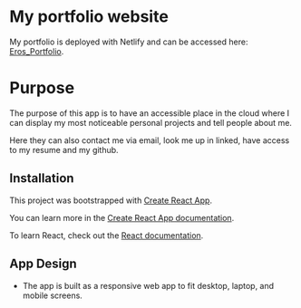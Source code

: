 # My portfolio website

My portfolio is deployed with Netlify and can be accessed here: [Eros_Portfolio]().


# Purpose

The purpose of this app is to have an  accessible place in the cloud where I can display my most noticeable personal projects and tell people about me. 

Here they can also contact me via email, look me up in linked, have access to my resume and my github. 

## Installation

This project was bootstrapped with [Create React App](https://github.com/facebook/create-react-app).

You can learn more in the [Create React App documentation](https://facebook.github.io/create-react-app/docs/getting-started).

To learn React, check out the [React documentation](https://reactjs.org/).

## App Design 

- The app is built as a responsive web app to fit desktop, laptop, and mobile screens. 



